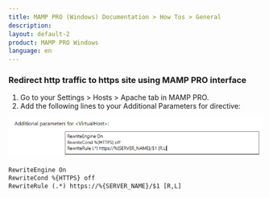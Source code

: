 ```yaml
---
title: MAMP PRO (Windows) Documentation > How Tos > General
description: 
layout: default-2
product: MAMP PRO Windows
language: en
---
```


### Redirect http traffic to https site using MAMP PRO interface

1. Go to your Settings > Hosts > Apache tab in MAMP PRO.
2. Add the following lines to your Additional Parameters for <Virtual Host> directive:

![MAMP](/en/MAMP-PRO-Windows/How-Tos/General/RedirectToHttpsMAMPPRO/RedirectToHttpsMAMP.png)

```
RewriteEngine On
RewriteCond %{HTTPS} off
RewriteRule (.*) https://%{SERVER_NAME}/$1 [R,L]
```